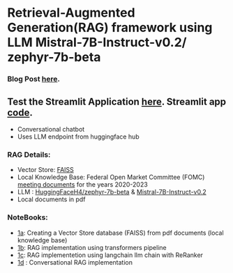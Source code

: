 # Retrieval-Augmented Generation(RAG) framework using LLM Mistral-7B-Instruct-v0.2/ zephyr-7b-beta
### Blog Post [here](https://medium.com/@tamoghna.bec/building-a-smart-chatbot-with-your-private-documents-pdf-using-langchain-faiss-and-open-source-4b93c40ef303).

## Test the Streamlit Application [here](https://ragchatbot-ekpkt4ch4solysyojbq2yp.streamlit.app/). Streamlit app [code](app_streamlit_rag.py).
* Conversational chatbot
* Uses LLM endpoint from huggingface hub

### RAG Details:
* Vector Store: [FAISS](https://faiss.ai/index.html)
* Local Knowledge Base: Federal Open Market Committee (FOMC) [meeting documents](https://www.federalreserve.gov/monetarypolicy/fomccalendars.htm) for the years 2020-2023
* LLM : [HuggingFaceH4/zephyr-7b-beta](https://huggingface.co/HuggingFaceH4/zephyr-7b-beta) & [Mistral-7B-Instruct-v0.2](https://huggingface.co/mistralai/Mistral-7B-Instruct-v0.2)
* Local documents in pdf

### NoteBooks:
  * [1a](https://github.com/tamoghna21/RAG_Chatbot/blob/main/1a_RAG_QA_pdf.ipynb): Creating a Vector Store database (FAISS) from pdf documents (local knowledge base)
  * [1b](https://github.com/tamoghna21/RAG_Chatbot/blob/main/1b_RAG_QA_pdf_full.ipynb): RAG implementation using transformers pipeline
  * [1c](https://github.com/tamoghna21/RAG_Chatbot/blob/main/1c_RAG_QA_pdf_full_with_langchain.ipynb): RAG implementetion using langchain llm chain with ReRanker
  * [1d](https://github.com/tamoghna21/RAG_Chatbot/blob/main/1d_Conversational_RAG_with_pdf.ipynb) : Conversational RAG implementation
